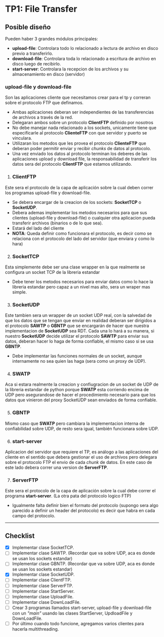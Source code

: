 # TP1: File Transfer #

## Posible diseño ##

Pueden haber 3 grandes módulos principales:
- **upload-file**: Controlara todo lo relacionado a lectura de archivo en disco previo a transferirlo.
- **download-file**: Controlara toda lo relacionado a escritura de archivo en disco luego de recibirlo.
- **start-server**: Controlara la recepcion de los archivos y su almacenamiento en disco (servidor)

### upload-file y download-file ###
Son las aplicaciones cliente que necesitamos crear para el tp y correran sobre el protocolo FTP que definamos.

- Ambas aplicaciones deberan ser independientes de las transferencias de archivos a través de la red.
- Delegaran ambos sobre un protocolo **ClientFTP** definido por nosotros
- No debe manejar nada relacionado a los sockets, unicamente tiene que especificarle al protocolo **ClienteFTP** con que servidor y puerto se vinculara.
- Utilizaran los metodos que les provea el protocolo **ClienteFTP** que deberan poder permitir enviar y recibir *chunks* de datos al protocolo.
- Una vez enviado los datos al protocolo terminan los deberes de las aplicaciones upload y download file, la responsabilidad de transferir los datos sera del protocolo **ClientFTP** que estamos utilizando.

1. ### ClientFTP ####
Este sera el protocolo de la capa de aplicación sobre la cual deben correr los programas upload-file y download-file.

- Se debera encargar de la creacion de los sockets: **SocketTCP** o **SocketUDP**.
- Debera ademas implementar los metodos necesarios para que sus clientes (upload-file y download-file) o cualquier otra aplicacion pueda transferir archivos (binarios o de lo que sea).
- Estará del lado del cliente
- **NOTA**: Queda definir como funcionara el protocolo, es decir como se relaciona con el protocolo del lado del servidor (que enviara y como lo hara)

2. ### SocketTCP ###
Esta simplemente debe ser una clase wrapper en la que realmente se configura un socket TCP de la libreria estandar

- Debe tener los metodos necesarios para enviar datos como lo hace la libreria estandar pero capaz a un nivel mas alto, sera un wraper mas simple.

3. ### SocketUDP ###
Este tambien sera un wrapper de un socket UDP real, con la salvedad de que los datos que se tengan que enviar en realidad deberan ser dirigidos a el protocolo **SAWTP** o **GBNTP** que se encargarán de hacer que nuestra implementacion de **SocketUDP** sea RDT. Cada una lo hará a su manera, si nuestro **SocketUDP** decide utilizar el protocolo **SAWTP** para enviar sus datos, deberan hacer lo haga de forma confiable, el mismo caso si se usa **GBNTP**.
- Debe implementar las funciones normales de un socket, aunque internamente no sea quien las haga (sera como un proxy de UDP).

4. ### SWATP ###
Aca si estara realmente la creacion y confiugracion de un socket de UDP de la libreria estandar de python porque **SWATP** esta corriendo encima de UDP pero asegurandose de hacer el procedimiento necesario para que los datos que vinieron del proxy SocketUDP sean enviados de forma confiable.

5. ### GBNTP ###
Mismo caso que **SWATP** pero cambiara la implementacion interna de confiabilidad sobre UDP, de resto sera igual, también funcionara sobre UDP.

6. ### start-server ###
Aplicacion del servidor que requiere el TP, es análogo a las aplicaciones del cliente en el sentido que debera gestionar el uso de archivos pero delegara sobre el protocolo FTP el envio de cada *chunk* de datos. En este caso de este lado debera correr una version de **ServerFTP**.

7. ### ServerFTP ####
Este sera el protocolo de la capa de aplicación sobre la cual debe correr el programa **start-server**. (La otra pata del protocolo logico FTP)

- Igualmente falta definir bien el formato del protocolo (supongo sera algo parecido a definir un header del protocolo) es decir que habra en cada campo del protocolo.
  
---
## Checklist ##
- [x] Implementar clase SocketTCP.
- [ ] Implementar clase SAWTP. (Recordar que va sobre UDP, aca es donde se usan los sockets estandar)
- [ ] Implementar clase GBNTP. (Recordar que va sobre UDP, aca es donde se usan los sockets estandar)
- [x] Implementar clase SocketUDP.
- [ ] Implementar clase ClientFTP.
- [ ] Implementar clase ServerFTP.
- [ ] Implementar clase StartServer.
- [ ] Implementar clase UploadFile.
- [ ] Implementar clase DownLoadFile.
- [ ] Crear 3 programas llamados start-server, upload-file y download-file con un *"main"* usando las clases StartServer, UpdloadFile y DownLoadFile.
- [ ] Por último cuando todo funcione, agregamos varios clientes para hacerla multithreading.
